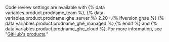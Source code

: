 Code review settings are available with {% data variables.product.prodname_team %}, {% data variables.product.prodname_ghe_server %} 2.20+,{% ifversion ghae %} {% data variables.product.prodname_ghe_managed %},{% endif %} and {% data variables.product.prodname_ghe_cloud %}. For more information, see "[GitHub's products](/articles/githubs-products)."
